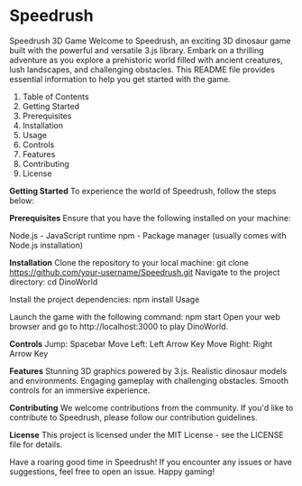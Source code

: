 # Speedrush
Speedrush 3D Game
Welcome to Speedrush, an exciting 3D dinosaur game built with the powerful and versatile 3.js library. Embark on a thrilling adventure as you explore a prehistoric world filled with ancient creatures, lush landscapes, and challenging obstacles. This README file provides essential information to help you get started with the game.

1. Table of Contents
2. Getting Started
3. Prerequisites
4. Installation
5. Usage
6. Controls
7. Features
8. Contributing
9. License

**Getting Started**
To experience the world of Speedrush, follow the steps below:

**Prerequisites**
Ensure that you have the following installed on your machine:

Node.js - JavaScript runtime
npm - Package manager (usually comes with Node.js installation)

**Installation**
Clone the repository to your local machine:
git clone https://github.com/your-username/Speedrush.git
Navigate to the project directory:
cd DinoWorld

Install the project dependencies:
npm install
Usage

Launch the game with the following command:
npm start
Open your web browser and go to http://localhost:3000 to play DinoWorld.

**Controls**
Jump: Spacebar
Move Left: Left Arrow Key
Move Right: Right Arrow Key

**Features**
Stunning 3D graphics powered by 3.js.
Realistic dinosaur models and environments.
Engaging gameplay with challenging obstacles.
Smooth controls for an immersive experience.

**Contributing**
We welcome contributions from the community. If you'd like to contribute to Speedrush, please follow our contribution guidelines.

**License**
This project is licensed under the MIT License - see the LICENSE file for details.

Have a roaring good time in Speedrush! If you encounter any issues or have suggestions, feel free to open an issue. Happy gaming!





